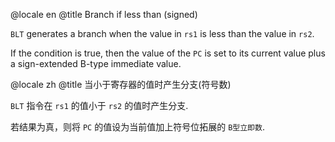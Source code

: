 @locale en
@title Branch if less than (signed)

`BLT` generates a branch when the value in `rs1` is less than the value in `rs2`.

If the condition is true, then the value of the `PC` is set to its current value plus a sign-extended B-type immediate value.

@locale zh
@title 当小于寄存器的值时产生分支(符号数)

`BLT` 指令在 `rs1` 的值小于 `rs2` 的值时产生分支.
 
若结果为真，则将 `PC` 的值设为当前值加上符号位拓展的 `B型立即数`.

<to-be-edited />